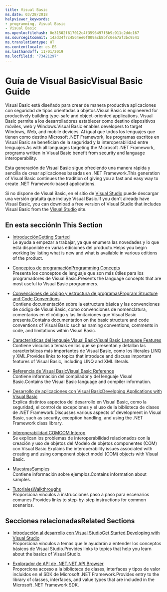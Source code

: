 ```yaml
---
title: Visual Basic
ms.date: 03/28/2018
helpviewer_keywords:
- programming, Visual Basic
- Visual Basic
ms.openlocfilehash: 0e31502f617012c4f3596497f5b9c911c2dde167
ms.sourcegitcommit: 14ad34f7c4564ee0f009acb8bfc0ea7af3bc9541
ms.translationtype: HT
ms.contentlocale: es-ES
ms.lasthandoff: 11/01/2019
ms.locfileid: "73421297"
---
```

# <a name="visual-basic-guide"></a><span data-ttu-id="dc042-102">Guía de Visual Basic</span><span class="sxs-lookup"><span data-stu-id="dc042-102">Visual Basic Guide</span></span>

<span data-ttu-id="dc042-103">Visual Basic está diseñado para crear de manera productiva aplicaciones con seguridad de tipos orientadas a objetos.</span><span class="sxs-lookup"><span data-stu-id="dc042-103">Visual Basic is engineered for productively building type-safe and object-oriented applications.</span></span> <span data-ttu-id="dc042-104">Visual Basic permite a los desarrolladores establecer como destino dispositivos móviles, web y Windows.</span><span class="sxs-lookup"><span data-stu-id="dc042-104">Visual Basic enables developers to target Windows, Web, and mobile devices.</span></span> <span data-ttu-id="dc042-105">Al igual que todos los lenguajes que tienen como destino Microsoft .NET Framework, los programas escritos en Visual Basic se benefician de la seguridad y la interoperabilidad entre lenguajes.</span><span class="sxs-lookup"><span data-stu-id="dc042-105">As with all languages targeting the Microsoft .NET Framework, programs written in Visual Basic benefit from security and language interoperability.</span></span>

<span data-ttu-id="dc042-106">Esta generación de Visual Basic sigue ofreciendo una manera rápida y sencilla de crear aplicaciones basadas en .NET Framework.</span><span class="sxs-lookup"><span data-stu-id="dc042-106">This generation of Visual Basic continues the tradition of giving you a fast and easy way to create .NET Framework-based applications.</span></span>

<span data-ttu-id="dc042-107">Si no dispone de Visual Basic, en el sitio de [Visual Studio](https://aka.ms/vsdownload?utm_source=mscom&utm_campaign=msdocs) puede descargar una versión gratuita que incluye Visual Basic.</span><span class="sxs-lookup"><span data-stu-id="dc042-107">If you don't already have Visual Basic, you can download a free version of Visual Studio that includes Visual Basic from the [Visual Studio](https://aka.ms/vsdownload?utm_source=mscom&utm_campaign=msdocs) site.</span></span>

## <a name="in-this-section"></a><span data-ttu-id="dc042-108">En esta sección</span><span class="sxs-lookup"><span data-stu-id="dc042-108">In This Section</span></span>

- [<span data-ttu-id="dc042-109">Introducción</span><span class="sxs-lookup"><span data-stu-id="dc042-109">Getting Started</span></span>](../visual-basic/getting-started/index.md)  
  <span data-ttu-id="dc042-110">Le ayuda a empezar a trabajar, ya que enumera las novedades y lo que está disponible en varias ediciones del producto.</span><span class="sxs-lookup"><span data-stu-id="dc042-110">Helps you begin working by listing what is new and what is available in various editions of the product.</span></span>

- [<span data-ttu-id="dc042-111">Conceptos de programación</span><span class="sxs-lookup"><span data-stu-id="dc042-111">Programming Concepts</span></span>](../visual-basic/programming-guide/concepts/index.md)  
  <span data-ttu-id="dc042-112">Presenta los conceptos de lenguaje que son más útiles para los programadores de Visual Basic.</span><span class="sxs-lookup"><span data-stu-id="dc042-112">Presents the language concepts that are most useful to Visual Basic programmers.</span></span>

- [<span data-ttu-id="dc042-113">Convenciones de código y estructura de programas</span><span class="sxs-lookup"><span data-stu-id="dc042-113">Program Structure and Code Conventions</span></span>](../visual-basic/programming-guide/program-structure/program-structure-and-code-conventions.md)  
  <span data-ttu-id="dc042-114">Contiene documentación sobre la estructura básica y las convenciones de código de Visual Basic, como convenciones de nomenclatura, comentarios en el código y las limitaciones que Visual Basic presenta.</span><span class="sxs-lookup"><span data-stu-id="dc042-114">Contains documentation on the basic structure and code conventions of Visual Basic such as naming conventions, comments in code, and limitations within Visual Basic.</span></span>

- [<span data-ttu-id="dc042-115">Características del lenguaje Visual Basic</span><span class="sxs-lookup"><span data-stu-id="dc042-115">Visual Basic Language Features</span></span>](../visual-basic/programming-guide/language-features/index.md)  
  <span data-ttu-id="dc042-116">Contiene vínculos a temas en los que se presentan y detallan las características más importantes de Visual Basic, como los literales LINQ y XML.</span><span class="sxs-lookup"><span data-stu-id="dc042-116">Provides links to topics that introduce and discuss important features of Visual Basic, including LINQ and XML literals.</span></span>

- [<span data-ttu-id="dc042-117">Referencia de Visual Basic</span><span class="sxs-lookup"><span data-stu-id="dc042-117">Visual Basic Reference</span></span>](../visual-basic/reference/index.md)  
  <span data-ttu-id="dc042-118">Contiene información del compilador y del lenguaje Visual Basic.</span><span class="sxs-lookup"><span data-stu-id="dc042-118">Contains the Visual Basic language and compiler information.</span></span>

- [<span data-ttu-id="dc042-119">Desarrollo de aplicaciones con Visual Basic</span><span class="sxs-lookup"><span data-stu-id="dc042-119">Developing Applications with Visual Basic</span></span>](../visual-basic/developing-apps/index.md)  
  <span data-ttu-id="dc042-120">Explica distintos aspectos del desarrollo en Visual Basic, como la seguridad, el control de excepciones y el uso de la biblioteca de clases de .NET Framework.</span><span class="sxs-lookup"><span data-stu-id="dc042-120">Discusses various aspects of development in Visual Basic, such as security, exception handling, and using the .NET Framework class library.</span></span>

- [<span data-ttu-id="dc042-121">Interoperabilidad COM</span><span class="sxs-lookup"><span data-stu-id="dc042-121">COM Interop</span></span>](../visual-basic/programming-guide/com-interop/index.md)  
  <span data-ttu-id="dc042-122">Se explican los problemas de interoperabilidad relacionados con la creación y uso de objetos del Modelo de objetos componentes (COM) con Visual Basic.</span><span class="sxs-lookup"><span data-stu-id="dc042-122">Explains the interoperability issues associated with creating and using component object model (COM) objects with Visual Basic.</span></span>

- [<span data-ttu-id="dc042-123">Muestras</span><span class="sxs-lookup"><span data-stu-id="dc042-123">Samples</span></span>](https://github.com/dotnet/samples/tree/master/snippets/visualbasic)  
  <span data-ttu-id="dc042-124">Contiene información sobre ejemplos.</span><span class="sxs-lookup"><span data-stu-id="dc042-124">Contains information about samples.</span></span>

- [<span data-ttu-id="dc042-125">Tutoriales</span><span class="sxs-lookup"><span data-stu-id="dc042-125">Walkthroughs</span></span>](../visual-basic/walkthroughs.md)  
  <span data-ttu-id="dc042-126">Proporciona vínculos a instrucciones paso a paso para escenarios comunes.</span><span class="sxs-lookup"><span data-stu-id="dc042-126">Provides links to step-by-step instructions for common scenarios.</span></span>

## <a name="related-sections"></a><span data-ttu-id="dc042-127">Secciones relacionadas</span><span class="sxs-lookup"><span data-stu-id="dc042-127">Related Sections</span></span>

- [<span data-ttu-id="dc042-128">Introducción al desarrollo con Visual Studio</span><span class="sxs-lookup"><span data-stu-id="dc042-128">Get Started Developing with Visual Studio</span></span>](/visualstudio/ide/visual-studio-ide)  
  <span data-ttu-id="dc042-129">Proporciona vínculos a temas que le ayudarán a entender los conceptos básicos de Visual Studio.</span><span class="sxs-lookup"><span data-stu-id="dc042-129">Provides links to topics that help you learn about the basics of Visual Studio.</span></span>

- [<span data-ttu-id="dc042-130">Explorador de API de .NET</span><span class="sxs-lookup"><span data-stu-id="dc042-130">.NET API Browser</span></span>](../../api/index.md)  
  <span data-ttu-id="dc042-131">Proporciona acceso a la biblioteca de clases, interfaces y tipos de valor incluidos en el SDK de Microsoft .NET Framework.</span><span class="sxs-lookup"><span data-stu-id="dc042-131">Provides entry to the library of classes, interfaces, and value types that are included in the Microsoft .NET Framework SDK.</span></span>
